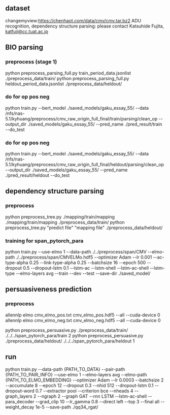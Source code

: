 ## dataset
changemyview:https://chenhaot.com/data/cmv/cmv.tar.bz2
ADU recognition, dependency structure parsing: please contact Katsuhide Fujita, katfuji@cc.tuat.ac.jp



## BIO parsing
### preprocess (stage 1)
python preprocess_parsing_full.py train_period_data.jsonlist ./preprocess_data/train/
python preprocess_parsing_full.py heldout_period_data.jsonlist ./preprocess_data/heldout/
### do for op pos neg
python train.py --bert_model ./saved_models/gaku_essay_55/ --data /nfs/nas-5.1/kyhuang/preprocess/cmv_raw_origin_full_final/train/parsing/clean_op --output_dir ./saved_models/gaku_essay_55/ --pred_name ./pred_result/train --do_test
### do for op pos neg
python train.py --bert_model ./saved_models/gaku_essay_55/ --data /nfs/nas-5.1/kyhuang/preprocess/cmv_raw_origin_full_final/heldout/parsing/clean_op --output_dir ./saved_models/gaku_essay_55/ --pred_name ./pred_result/heldout --do_test

## dependency structure parsing
### preprocess
python preprocess_tree.py ./mapping/train/mapping ./mapping/train/mapping ./preprocess_data/train/
python preprocess_tree.py "predict file" "mapping file" ./preprocess_data/heldout/
### training for span_pytorch_para
python train.py --use-elmo 1 --data-path ./../preprocess/span/CMV --elmo-path ./../preprocess/span/CMVELMo.hdf5 --optimizer Adam --lr 0.001 --ac-type-alpha 0.25 --link-type-alpha 0.25 --batchsize 16 --epoch 500 --dropout 0.5 --dropout-lstm 0.1 --lstm-ac --lstm-shell --lstm-ac-shell --lstm-type --elmo-layers avg --train --dev --test --save-dir ./saved_model/

## persuasiveness prediction
### preprocess
allennlp elmo cmv_elmo_pos.txt cmv_elmo_pos.hdf5 --all --cuda-device 0
allennlp elmo cmv_elmo_neg.txt cmv_elmo_neg.hdf5 --all --cuda-device 0

python preprocess_persuasive.py ./preprocess_data/train/ ./../../span_pytorch_para/train 2
python preprocess_persuasive.py ./preprocess_data/heldout/ ./../../span_pytorch_para/heldout 1

## run 
python train.py --data-path {PATH_TO_DATA} --pair-path {PATH_TO_PAIR_INFO}  --use-elmo 1 --elmo-layers avg --elmo-path {PATH_TO_ELMO_EMBEDDING} --optimizer Adam --lr 0.0003 --batchsize 2 --accumulate 8 --epoch 12 --dropout 0.3 --nhid 512 --dropout-lstm 0.1 --dropout-word 0.7 --extractor pool --criterion bce --nheads 4 --graph_layers 2 --ngraph 2 --graph GAT --rnn LSTM --lstm-ac-shell  --para_decoder --grad_clip 10 --lr_gamma 0.8 --direct left --top 3 --final all --weight_decay 1e-5 --save-path ./qq34_rgat/
